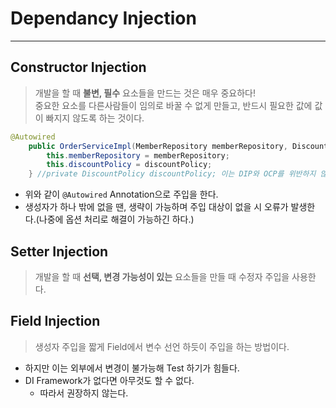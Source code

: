 # Dependancy Injection
---
## Constructor Injection
> 개발을 할 때 __불변, 필수__ 요소들을 만드는 것은 매우 중요하다!  
> 중요한 요소를 다른사람들이 임의로 바꿀 수 없게 만들고, 반드시 필요한 값에 값이 빠지지 않도록 하는 것이다.    
```java
@Autowired
    public OrderServiceImpl(MemberRepository memberRepository, DiscountPolicy discountPolicy) {
        this.memberRepository = memberRepository;
        this.discountPolicy = discountPolicy;
    } //private DiscountPolicy discountPolicy; 이는 DIP와 OCP를 위반하지 않는다, 하지만 NPE가 발생!
```
- 위와 같이 ```@Autowired``` Annotation으로 주입을 한다.
- 생성자가 하나 밖에 없을 땐, 생략이 가능하며 주입 대상이 없을 시 오류가 발생한다.(나중에 옵션 처리로 해결이 가능하긴 하다.)

## Setter Injection
> 개발을 할 때 __선택, 변경 가능성이 있는__ 요소들을 만들 때 수정자 주입을 사용한다.  

## Field Injection
> 생성자 주입을 짧게 Field에서 변수 선언 하듯이 주입을 하는 방법이다.  
- 하지만 이는 외부에서 변경이 불가능해 Test 하기가 힘들다.
- DI Framework가 없다면 아무것도 할 수 없다.
  - 따라서 권장하지 않는다.
